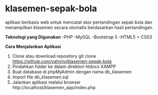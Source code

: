 # klasemen-sepak-bola
aplikasi berbasis web untuk mencatat skor pertandingan sepak bola dan menampilkan klasemen secara otomatis berdasarkan hasil pertandingan.

**Teknologi yang Digunakan**
-PHP
-MySQL
-Bootstrap 5
-HTML5 + CSS3

**Cara Menjalankan Aplikasi**
1. Clone atau download repository git clone https://github.com/vahmiy/klasemen-sepak-bola
2. Pindahkan folder ke dalam direktori htdocs XAMPP
3. Buat database di phpMyAdmin dengan nama db_klasemen
4. Import file db_klasemen.sql
5. Jalankan aplikasi melalui browser http://localhost/klasemen_app/index.php
